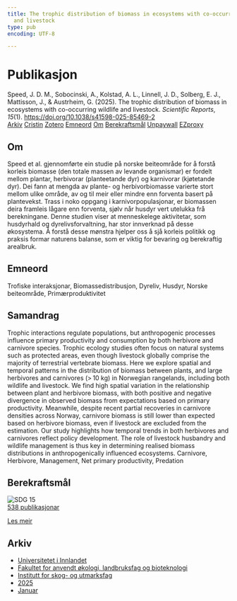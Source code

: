 ```yaml
---
title: The trophic distribution of biomass in ecosystems with co-occurring wildlife
  and livestock
type: pub
encoding: UTF-8

---
```

<h1>Publikasjon</h1>
<article id="csl-bib-container-BPGFGLXT" class="csl-bib-container">
  <div class="csl-bib-body"> <div class="csl-entry">Speed, J. D. M., Sobocinski, A., Kolstad, A. L., Linnell, J. D., Solberg, E. J., Mattisson, J., &#38; Austrheim, G. (2025). The trophic distribution of biomass in ecosystems with co-occurring wildlife and livestock. <i>Scientific Reports</i>, <i>15</i>(1). <a href="https://doi.org/10.1038/s41598-025-85469-2">https://doi.org/10.1038/s41598-025-85469-2</a></div> </div>
  <div class="csl-bib-buttons">
    <a href="#taxonomy-article-BPGFGLXT" alt="archive" class="csl-bib-button">Arkiv</a>
    <a href="https://app.cristin.no/results/show.jsf?id=2339823" alt="Cristin" class="csl-bib-button">Cristin</a>
    <a href="http://zotero.org/groups/5881554/items/BPGFGLXT" alt="Zotero" class="csl-bib-button">Zotero</a>
    <a href="#keywords-article-BPGFGLXT" alt="keywords" class="csl-bib-button">Emneord</a>
    <a href="#about-article-BPGFGLXT" alt="about_pub" class="csl-bib-button">Om</a>
    <a href="#sdg-article-BPGFGLXT" alt="sdg" class="csl-bib-button">Berekraftsmål</a>
    <a href="https://doi.org/10.1038/s41598-025-85469-2" alt="Unpaywall" class="csl-bib-button">Unpaywall</a>
    <a href="https://doi.org/10.1038/s41598-025-85469-2" alt="EZproxy" class="csl-bib-button">EZproxy</a>
  </div>
  <div id="csl-bib-meta-container-BPGFGLXT"></div>
</article>
<div id="csl-bib-meta-BPGFGLXT" class="csl-bib-meta">
  <article id="about-article-BPGFGLXT" class="about_pub-article">
    <h1>Om</h1>
    Speed et al. gjennomførte ein studie på norske beiteområde for å forstå korleis biomasse (den totale massen av levande organismar) er fordelt mellom plantar, herbivorar (planteetande dyr) og karnivorar (kjøtetande dyr). Dei fann at mengda av plante- og herbivorbiomasse varierte stort mellom ulike område, av og til meir eller mindre enn forventa basert på plantevekst. Trass i noko oppgang i karnivorpopulasjonar, er biomassen deira framleis lågare enn forventa, sjølv når husdyr vert utelukka frå berekningane. Denne studien viser at menneskelege aktivitetar, som husdyrhald og dyrelivsforvaltning, har stor innverknad på desse økosystema. Å forstå desse mønstra hjelper oss å sjå korleis politikk og praksis formar naturens balanse, som er viktig for bevaring og berekraftig arealbruk.
  </article>
  <article id="keywords-article-BPGFGLXT" class="keywords-article">
    <h1>Emneord</h1>
    Trofiske interaksjonar, Biomassedistribusjon, Dyreliv, Husdyr, Norske beiteområde, Primærproduktivitet
  </article>
  <article id="abstract-article-BPGFGLXT" class="abstract-article">
    <h1>Samandrag</h1>
    Trophic interactions regulate populations, but anthropogenic processes influence primary productivity and consumption by both herbivore and carnivore species. Trophic ecology studies often focus on natural systems such as protected areas, even though livestock globally comprise the majority of terrestrial vertebrate biomass. Here we explore spatial and temporal patterns in the distribution of biomass between plants, and large herbivores and carnivores (> 10 kg) in Norwegian rangelands, including both wildlife and livestock. We find high spatial variation in the relationship between plant and herbivore biomass, with both positive and negative divergence in observed biomass from expectations based on primary productivity. Meanwhile, despite recent partial recoveries in carnivore densities across Norway, carnivore biomass is still lower than expected based on herbivore biomass, even if livestock are excluded from the estimation. Our study highlights how temporal trends in both herbivores and carnivores reflect policy development. The role of livestock husbandry and wildlife management is thus key in determining realised biomass distributions in anthropogenically influenced ecosystems.
Carnivore, Herbivore, Management, Net primary productivity, Predation
  </article>
  <article id="sdg-article-BPGFGLXT" class="sdg-article">
    <h1>Berekraftsmål</h1>
    <div class="sdg-container"><div id="sdg15" class="sdg">
        <img src="{{< params subfolder >}}images/sdg/sdg15_nn.png" class="image" alt="SDG 15">
        <div class="sdg-overlay">
          <a href="/nn/archive/?key=?sdg=15#archive" class="sdg-publication-count"><span>538</span> publikasjonar</a>
          <p><a href="https://fn.no/om-fn/fns-baerekraftsmaal/livet-paa-land?lang=nno-NO" class="sdg-read-more">Les meir</a></p>
        </div>
      </div></div>
  </article>
  <article id="taxonomy-article-BPGFGLXT" class="taxonomy-article">
    <h1>Arkiv</h1>
    <ul>
      <li>
        <a href="/nn/archive/?key=3DCRN523">Universitetet i Innlandet</a>
      </li>
      <li>
        <a href="/nn/archive/?key=T77LXH6D">Fakultet for anvendt økologi, landbruksfag og bioteknologi</a>
      </li>
      <li>
        <a href="/nn/archive/?key=7TRARPE3">Institutt for skog- og utmarksfag</a>
      </li>
      <li>
        <a href="/nn/archive/?key=H5L4MZHE">2025</a>
      </li>
      <li>
        <a href="/nn/archive/?key=Z4NRWY2R">Januar</a>
      </li>
    </ul>
  </article>
</div>
